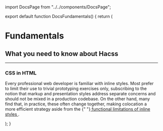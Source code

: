 import DocsPage from "../../components/DocsPage";

export default function DocsFundamentals() {
  return (
    <DocsPage>
      <div className="padding:$len32;">
        <h1 className="font:$h1; margin:0;">Fundamentals</h1>
        <h2 className="margin:0; font:$h3; color:$gray60;">
          What you need to know about Hacss
        </h2>
        <hr className="height:0; border-width:$len1; border-style:solid; border-color:$gray10; margin-y:$len16; width:100%;" />
        <h3 className="font:$h3; margin:0;">CSS in HTML</h3>
        <p className="margin-y:$len8;">
          Every professional web developer is familiar with inline styles. Most
          prefer to limit their use to trivial prototyping exercises only,
          subscribing to the notion that markup and presentation styles address
          separate concerns and should not be mixed in a production codebase. On
          the other hand, many find that, in practice, these often change
          together, making colocation a more efficient strategy aside from the
          {" "}<a
            href="https://stackoverflow.com/questions/131653/inline-style-to-act-as-hover-in-css"
            target="_blank">
            functional limitations of inline styles
          </a>.
        </p>
        <p>
        </p>
      </div>
    </DocsPage>
  );
}
